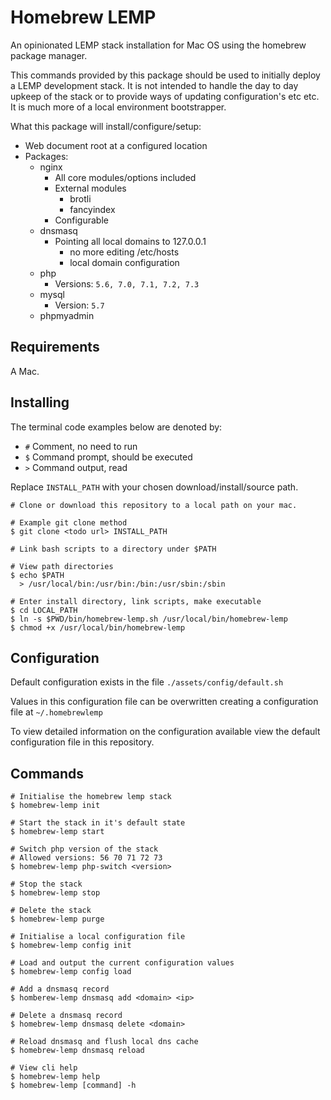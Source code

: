 # Homebrew LEMP

An opinionated LEMP stack installation for Mac OS using the homebrew package manager.

This commands provided by this package should be used to initially deploy a LEMP development stack.
It is not intended to handle the day to day upkeep of the stack or to provide ways of updating configuration's etc etc.
It is much more of a local environment bootstrapper.

What this package will install/configure/setup:
- Web document root at a configured location
- Packages:
    - nginx
        - All core modules/options included
        - External modules
            - brotli
            - fancyindex
        - Configurable
    - dnsmasq
        - Pointing all local domains to 127.0.0.1
            - no more editing /etc/hosts
            - local domain configuration
    - php
        - Versions: `5.6, 7.0, 7.1, 7.2, 7.3`
    - mysql
        - Version: `5.7`
    - phpmyadmin

## Requirements

A Mac.

## Installing

The terminal code examples below are denoted by:
- `#` Comment, no need to run
- `$` Command prompt, should be executed
- `>` Command output, read

Replace `INSTALL_PATH` with your chosen download/install/source path.

```
# Clone or download this repository to a local path on your mac.

# Example git clone method 
$ git clone <todo url> INSTALL_PATH
```

```
# Link bash scripts to a directory under $PATH

# View path directories 
$ echo $PATH
  > /usr/local/bin:/usr/bin:/bin:/usr/sbin:/sbin

# Enter install directory, link scripts, make executable
$ cd LOCAL_PATH
$ ln -s $PWD/bin/homebrew-lemp.sh /usr/local/bin/homebrew-lemp
$ chmod +x /usr/local/bin/homebrew-lemp
```

## Configuration

Default configuration exists in the file `./assets/config/default.sh`

Values in this configuration file can be overwritten creating a configuration file at `~/.homebrewlemp`

To view detailed information on the configuration available view the default configuration file in this repository.

##  Commands

```
# Initialise the homebrew lemp stack
$ homebrew-lemp init

# Start the stack in it's default state
$ homebrew-lemp start

# Switch php version of the stack
# Allowed versions: 56 70 71 72 73
$ homebrew-lemp php-switch <version>

# Stop the stack
$ homebrew-lemp stop

# Delete the stack
$ homebrew-lemp purge 

# Initialise a local configuration file
$ homebrew-lemp config init

# Load and output the current configuration values
$ homebrew-lemp config load

# Add a dnsmasq record
$ homberew-lemp dnsmasq add <domain> <ip>

# Delete a dnsmasq record
$ homebrew-lemp dnsmasq delete <domain>

# Reload dnsmasq and flush local dns cache
$ homebrew-lemp dnsmasq reload

# View cli help
$ homebrew-lemp help
$ homebrew-lemp [command] -h

```
